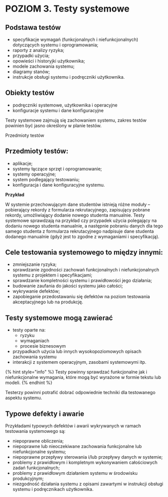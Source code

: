 # POZIOM 3. Testy systemowe

## Podstawa testów

* specyfikacje wymagań \(funkcjonalnych i niefunkcjonalnych\) dotyczących systemu i oprogramowania; 
* raporty z analizy ryzyka; 
* przypadki użycia; 
* opowieści i historyjki użytkownika; 
* modele zachowania systemu; 
* diagramy stanów; 
* instrukcje obsługi systemu i podręczniki użytkownika.

## Obiekty testów

* podręczniki systemowe, użytkownika i operacyjne
* konfiguracje systemu i dane konfiguracyjne

Testy systemowe zajmują się zachowaniem systemu, zakres testów powinien być jasno określony w planie testów.

Przedmioty testów 

## Przedmioty testów: 

* aplikacje; 
* systemy łączące sprzęt i oprogramowanie; 
* systemy operacyjne; 
* system podlegający testowaniu; 
* konfiguracja i dane konfiguracyjne systemu.

**Przykład**

W systemie przechowującym dane studentów istnieją różne moduły – pobierający rekordy z formularza rekrutacyjnego, zapisujący pobrane rekordy, umożliwiający dodanie nowego studenta manualnie. Testy systemowe sprawdzają na przykład czy przypadek użycia polegający na dodaniu nowego studenta manualnie, a następnie pobraniu danych dla tego samego studenta z formularza rekrutacyjnego nadpisuje dane studenta dodanego manualnie \(gdyż jest to zgodne z wymaganiami i specyfikacją\).

## Cele testowania systemowego to między innymi: 

* zmniejszanie ryzyka; 
* sprawdzanie zgodności zachowań funkcjonalnych i niefunkcjonalnych systemu z projektem i specyfikacjami; 
* sprawdzanie kompletności systemu i prawidłowości jego działania; 
* budowanie zaufania do jakości systemu jako całości; 
* wykrywanie defektów; 
* zapobieganie przedostawaniu się defektów na poziom testowania akceptacyjnego lub na produkcję.

## Testy systemowe mogą zawierać

* testy oparte na:
  *  ryzyku
  * wymaganiach
  * procesie biznesowym
* przypadkach użycia lub innych wysokopoziomowych opisach zachowania systemu
* interakcji z systemem operacyjnym, zasobami systemowymi itp.

{% hint style="info" %}
Testy powinny sprawdzać funkcjonalne jak i niefunkcjonalne wymagania, które mogą być wyrażone w formie tekstu lub modeli.
{% endhint %}

Testerzy powinni potrafić dobrać odpowiednie techniki dla testowanego aspektu systemu.

## Typowe defekty i awarie 

Przykładami typowych defektów i awarii wykrywanych w ramach testowania systemowego są: 

* niepoprawne obliczenia; 
* niepoprawne lub nieoczekiwane zachowania funkcjonalne lub niefunkcjonalne systemu; 
* niepoprawne przepływy sterowania i/lub przepływy danych w systemie; 
* problemy z prawidłowym i kompletnym wykonywaniem całościowych zadań funkcjonalnych; 
* problemy z prawidłowym działaniem systemu w środowisku produkcyjnym; 
* niezgodność działania systemu z opisami zawartymi w instrukcji obsługi systemu i podręcznikach użytkownika.

